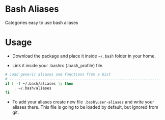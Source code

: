 # Bash Aliases 
Categories easy to use bash aliases

# Usage

* Download the package and place it inside `~/.bash` folder in your home.

* Link it inside your .bashrc (.bash_profile) file.

```bash
# Load generic aliases and functions from a Gist
# -------------------------------------------------------------------------------------
if [ -f ~/.bash/aliases ]; then
    . ~/.bash/aliases
fi
```

* To add your aliases create new file `.bash\user-aliases` and write your aliases there. This file  is going to be loaded by default, but ignored from git.
